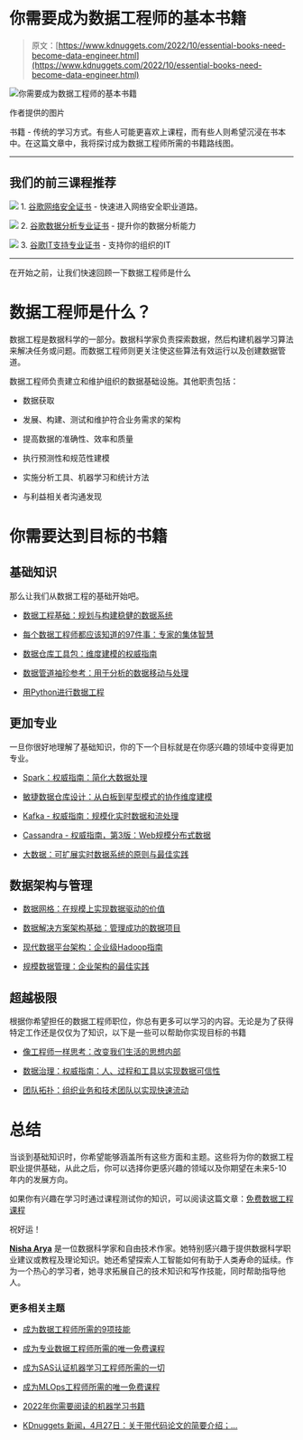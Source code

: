 # 你需要成为数据工程师的基本书籍

> 原文：[https://www.kdnuggets.com/2022/10/essential-books-need-become-data-engineer.html](https://www.kdnuggets.com/2022/10/essential-books-need-become-data-engineer.html)

![你需要成为数据工程师的基本书籍](../Images/4293982d2573e5e5de446630453a248a.png)

作者提供的图片

书籍 - 传统的学习方式。有些人可能更喜欢上课程，而有些人则希望沉浸在书本中。在这篇文章中，我将探讨成为数据工程师所需的书籍路线图。

* * *

## 我们的前三课程推荐

![](../Images/0244c01ba9267c002ef39d4907e0b8fb.png) 1\. [谷歌网络安全证书](https://www.kdnuggets.com/google-cybersecurity) - 快速进入网络安全职业道路。

![](../Images/e225c49c3c91745821c8c0368bf04711.png) 2\. [谷歌数据分析专业证书](https://www.kdnuggets.com/google-data-analytics) - 提升你的数据分析能力

![](../Images/0244c01ba9267c002ef39d4907e0b8fb.png) 3\. [谷歌IT支持专业证书](https://www.kdnuggets.com/google-itsupport) - 支持你的组织的IT

* * *

在开始之前，让我们快速回顾一下数据工程师是什么

# 数据工程师是什么？

数据工程是数据科学的一部分。数据科学家负责探索数据，然后构建机器学习算法来解决任务或问题。而数据工程师则更关注使这些算法有效运行以及创建数据管道。

数据工程师负责建立和维护组织的数据基础设施。其他职责包括：

+   数据获取

+   发展、构建、测试和维护符合业务需求的架构

+   提高数据的准确性、效率和质量

+   执行预测性和规范性建模

+   实施分析工具、机器学习和统计方法

+   与利益相关者沟通发现

# 你需要达到目标的书籍

## 基础知识

那么让我们从数据工程的基础开始吧。

+   [数据工程基础：规划与构建稳健的数据系统](https://www.amazon.co.uk/Fundamentals-Data-Engineering-Robust-Systems/dp/1098108302/ref=asc_df_1098108302/?tag=googshopuk-21&linkCode=df0&hvadid=570436520144&hvpos=&hvnetw=g&hvrand=110988235206462544&hvpone=&hvptwo=&hvqmt=&hvdev=c&hvdvcmdl=&hvlocint=&hvlocphy=9044965&hvtargid=pla-1643937444435&psc=1&th=1&psc=1)

+   [每个数据工程师都应该知道的97件事：专家的集体智慧](https://www.amazon.co.uk/Things-Every-Data-Engineer-Should/dp/1492062413)

+   [数据仓库工具包：维度建模的权威指南](https://www.amazon.co.uk/Data-Warehouse-Toolkit-Definitive-Dimensional/dp/1118530802?&linkCode=sl1&tag=understandi00-21&linkId=50a288800f3324f8ac8fc28046b71815&language=en_GB&ref_=as_li_ss_tl)

+   [数据管道袖珍参考：用于分析的数据移动与处理](https://amzn.to/39P2kaF)

+   [用Python进行数据工程](https://amzn.to/37Cdtee)

## 更加专业

一旦你很好地理解了基础知识，你的下一个目标就是在你感兴趣的领域中变得更加专业。

+   [Spark：权威指南：简化大数据处理](https://amzn.to/3RPyZ1s)

+   [敏捷数据仓库设计：从白板到星型模式的协作维度建模](https://www.amazon.co.uk/Agile-Data-Warehouse-Design-Collaborative/dp/0956817203/ref=asc_df_0956817203/?tag=googshopuk-21&linkCode=df0&hvadid=310762413837&hvpos=&hvnetw=g&hvrand=8367547137275978688&hvpone=&hvptwo=&hvqmt=&hvdev=c&hvdvcmdl=&hvlocint=&hvlocphy=9044965&hvtargid=pla-334867027108&psc=1&th=1&psc=1)

+   [Kafka - 权威指南：规模化实时数据和流处理](https://www.amazon.co.uk/Kafka-Definitive-Real-Time-Stream-Processing/dp/1492043087/ref=sr_1_1?crid=24UOL1S2552R6&keywords=kafka+guide&qid=1665396798&qu=eyJxc2MiOiIxLjk4IiwicXNhIjoiMC4wMCIsInFzcCI6IjAuMDAifQ%3D%3D&sprefix=kafka+guide%2Caps%2C54&sr=8-1)

+   [Cassandra - 权威指南，第3版：Web规模分布式数据](https://www.amazon.co.uk/Cassandra-Definitive-Guide-Jeff-Carpenter/dp/1098115163/ref=sr_1_2?crid=1PQWIQDHI6IHT&keywords=cassandra+guide&qid=1665396845&sprefix=cassandra+guide%2Caps%2C44&sr=8-2)

+   [大数据：可扩展实时数据系统的原则与最佳实践](https://amzn.to/2SoDoi9)

## 数据架构与管理

+   [数据网格：在规模上实现数据驱动的价值](https://www.amazon.co.uk/Data-Mesh-Delivering-Data-Driven-Value/dp/1492092398/ref=d_pd_vtp_sccl_2_1/261-1235052-2231453?pd_rd_w=FN40D&content-id=amzn1.sym.2204c855-5dd7-4df3-b470-8459f4c43f4a&pf_rd_p=2204c855-5dd7-4df3-b470-8459f4c43f4a&pf_rd_r=98FGNVF196H8SEEGQYRH&pd_rd_wg=AMY9v&pd_rd_r=c8cc5667-cc78-4032-a928-9ddc5bd06e68&pd_rd_i=1492092398&psc=1)

+   [数据解决方案架构基础：管理成功的数据项目](https://www.amazon.co.uk/Foundations-Architecting-Data-Solutions-Successful/dp/1492038741/ref=d_pd_sim_sccl_3_10/261-1235052-2231453?pd_rd_w=zri79&content-id=amzn1.sym.b6c57670-da52-480c-9517-fd61033283cf&pf_rd_p=b6c57670-da52-480c-9517-fd61033283cf&pf_rd_r=HS0NZJF7VRFGAXT9A7W0&pd_rd_wg=K2CoQ&pd_rd_r=d1cba944-4df1-46dc-a687-65dab3b588ea&pd_rd_i=1492038741&psc=1)

+   [现代数据平台架构：企业级Hadoop指南](https://www.amazon.co.uk/Architecting-Modern-Data-Platforms-Kunigk/dp/149196927X/ref=pd_bxgy_sccl_2/261-1235052-2231453?pd_rd_w=0JkuB&content-id=amzn1.sym.79b812bf-5c8b-4c0c-851c-784423adaff5&pf_rd_p=79b812bf-5c8b-4c0c-851c-784423adaff5&pf_rd_r=7KJS3E5RGGPKNJZS3XC6&pd_rd_wg=hEL2c&pd_rd_r=2fbb2288-8303-40ac-9568-17623c18a90c&pd_rd_i=149196927X&psc=1)

+   [规模数据管理：企业架构的最佳实践](https://www.amazon.co.uk/Data-Management-Scale-Enterprise-Architecture/dp/149205478X/ref=d_pd_vtp_sccl_3_5/261-1235052-2231453?pd_rd_w=tpLta&content-id=amzn1.sym.2204c855-5dd7-4df3-b470-8459f4c43f4a&pf_rd_p=2204c855-5dd7-4df3-b470-8459f4c43f4a&pf_rd_r=SA7C9KCT41QBWYN519S6&pd_rd_wg=G3wku&pd_rd_r=71910296-4284-41bd-8647-d3585002caed&pd_rd_i=149205478X&psc=1)

## 超越极限

根据你希望担任的数据工程师职位，你总有更多可以学习的内容。无论是为了获得特定工作还是仅仅为了知识，以下是一些可以帮助你实现目标的书籍

+   [像工程师一样思考：改变我们生活的思想内部](https://www.amazon.co.uk/Think-Like-Engineer-Inside-Changing/dp/1780748647/ref=asc_df_1780748647/?tag=googshopuk-21&linkCode=df0&hvadid=310970710731&hvpos=&hvnetw=g&hvrand=16442668124805260928&hvpone=&hvptwo=&hvqmt=&hvdev=c&hvdvcmdl=&hvlocint=&hvlocphy=9044965&hvtargid=pla-549422447178&psc=1&th=1&psc=1)

+   [数据治理：权威指南：人、过程和工具以实现数据可信性](https://www.amazon.co.uk/Data-Governance-Definitive-Operationalize-Trustworthiness/dp/1492063495/ref=asc_df_1492063495/?tag=googshopuk-21&linkCode=df0&hvadid=499448001284&hvpos=&hvnetw=g&hvrand=16442668124805260928&hvpone=&hvptwo=&hvqmt=&hvdev=c&hvdvcmdl=&hvlocint=&hvlocphy=9044965&hvtargid=pla-950818558255&psc=1&th=1&psc=1)

+   [团队拓扑：组织业务和技术团队以实现快速流动](https://www.amazon.co.uk/Team-Topologies-Organizing-Business-Technology/dp/1942788819/ref=d_pd_sim_sccl_3_12/261-1235052-2231453?pd_rd_w=zri79&content-id=amzn1.sym.b6c57670-da52-480c-9517-fd61033283cf&pf_rd_p=b6c57670-da52-480c-9517-fd61033283cf&pf_rd_r=HS0NZJF7VRFGAXT9A7W0&pd_rd_wg=K2CoQ&pd_rd_r=d1cba944-4df1-46dc-a687-65dab3b588ea&pd_rd_i=1942788819&psc=1)

# 总结

当谈到基础知识时，你希望能够涵盖所有这些方面和主题。这些将为你的数据工程职业提供基础，从此之后，你可以选择你更感兴趣的领域以及你期望在未来5-10年内的发展方向。

如果你有兴趣在学习时通过课程测试你的知识，可以阅读这篇文章：[免费数据工程课程](/2022/05/free-data-engineering-courses.html)

祝好运！

**[Nisha Arya](https://www.linkedin.com/in/nisha-arya-ahmed/)** 是一位数据科学家和自由技术作家。她特别感兴趣于提供数据科学职业建议或教程及理论知识。她还希望探索人工智能如何有助于人类寿命的延续。作为一个热心的学习者，她寻求拓展自己的技术知识和写作技能，同时帮助指导他人。

### 更多相关主题

+   [成为数据工程师所需的9项技能](https://www.kdnuggets.com/2021/03/9-skills-become-data-engineer.html)

+   [成为专业数据工程师所需的唯一免费课程](https://www.kdnuggets.com/the-only-free-course-you-need-to-become-a-professional-data-engineer)

+   [成为SAS认证机器学习工程师所需的一切](https://www.kdnuggets.com/2023/11/sas-everything-need-become-sas-certified-machine-learning-engineer)

+   [成为MLOps工程师所需的唯一免费课程](https://www.kdnuggets.com/the-only-free-course-you-need-to-become-a-mlops-engineer)

+   [2022年你需要阅读的机器学习书籍](https://www.kdnuggets.com/2022/04/machine-learning-books-need-read-2022.html)

+   [KDnuggets 新闻，4月27日：关于带代码论文的简要介绍；…](https://www.kdnuggets.com/2022/n17.html)
